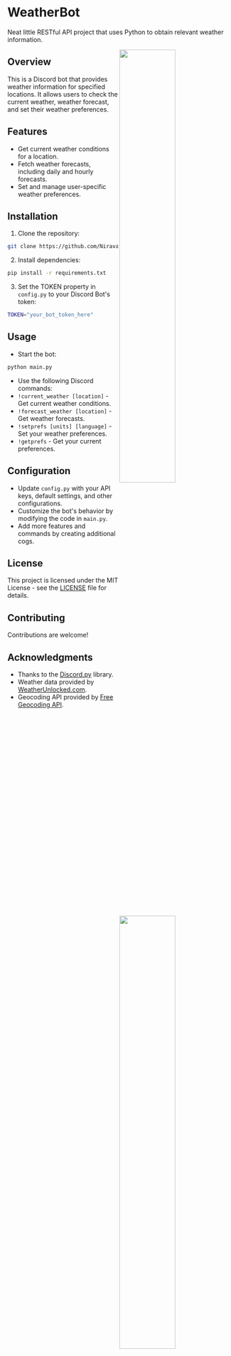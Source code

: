 # WeatherBot
 Neat little RESTful API project that uses Python to obtain relevant weather information.

<img align="right" src="https://i.imgur.com/k4Hk8ro.png" width="50%"/>

<img align="right" src="https://i.imgur.com/4Rqbnz5.png" width="50%"/></p>

## Overview

This is a Discord bot that provides weather information for specified locations. It allows users to check the current weather, weather forecast, and set their weather preferences.

## Features

- Get current weather conditions for a location.
- Fetch weather forecasts, including daily and hourly forecasts.
- Set and manage user-specific weather preferences.

## Installation

1. Clone the repository:

```bash
git clone https://github.com/Niravanaa/WeatherBot.git
```

2. Install dependencies:

```bash
pip install -r requirements.txt
```

3. Set the TOKEN property in `config.py` to your Discord Bot's token:

```bash
TOKEN="your_bot_token_here"
```

## Usage

- Start the bot:

```bash
python main.py
```

- Use the following Discord commands:
- `!current_weather [location]` - Get current weather conditions.
- `!forecast_weather [location]` - Get weather forecasts.
- `!setprefs [units] [language]` - Set your weather preferences.
- `!getprefs` - Get your current preferences.

## Configuration

- Update `config.py` with your API keys, default settings, and other configurations.
- Customize the bot's behavior by modifying the code in `main.py`.
- Add more features and commands by creating additional cogs.

## License

This project is licensed under the MIT License - see the [LICENSE](LICENSE) file for details.

## Contributing

Contributions are welcome!

## Acknowledgments

- Thanks to the [Discord.py](https://discordpy.readthedocs.io/en/stable/) library.
- Weather data provided by [WeatherUnlocked.com](https://weatherunlocked.com/).
- Geocoding API provided by [Free Geocoding API](https://geocode.maps.co/).

